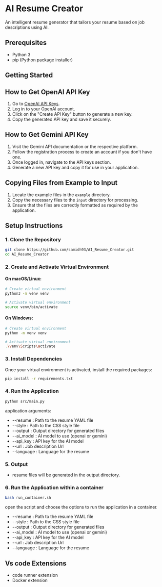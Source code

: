 # AI Resume Creator
An intelligent resume generator that tailors your resume based on job descriptions using AI.

## Prerequisites
- Python 3
- pip (Python package installer)

## Getting Started
## How to Get OpenAI API Key
1. Go to [OpenAI API Keys](https://platform.openai.com/settings/organization/api-keys).
2. Log in to your OpenAI account.
3. Click on the "Create API Key" button to generate a new key.
4. Copy the generated API key and save it securely.

## How to Get Gemini API Key
1. Visit the Gemini API documentation or the respective platform.
2. Follow the registration process to create an account if you don't have one.
3. Once logged in, navigate to the API keys section.
4. Generate a new API key and copy it for use in your application.

## Copying Files from Example to Input
1. Locate the example files in the `example` directory.
2. Copy the necessary files to the `input` directory for processing.
3. Ensure that the files are correctly formatted as required by the application.

## Setup Instructions
### 1. Clone the Repository
```bash
git clone https://github.com/samidh93/AI_Resume_Creator.git
cd AI_Resume_Creator
```

### 2. Create and Activate Virtual Environment
#### On macOS/Linux:
```bash
# Create virtual environment
python3 -m venv venv

# Activate virtual environment
source venv/bin/activate
```

#### On Windows:
```bash
# Create virtual environment
python -m venv venv

# Activate virtual environment
.\venv\Scripts\activate
```

### 3. Install Dependencies
Once your virtual environment is activated, install the required packages:
```bash
pip install -r requirements.txt
```

### 4. Run the Application
```bash
python src/main.py
```
application arguments:
- --resume : Path to the resume YAML file
- --style : Path to the CSS style file
- --output : Output directory for generated files
- --ai_model : AI model to use (openai or gemini)
- --api_key : API key for the AI model
- --url : Job description Url
- --language : Language for the resume

### 5. Output
- resume files will be generated in the output directory.

### 6. Run the Application within a container
```bash
bash run_container.sh
```
open the script and choose the options to run the application in a container.
- --resume : Path to the resume YAML file
- --style : Path to the CSS style file
- --output : Output directory for generated files
- --ai_model : AI model to use (openai or gemini)
- --api_key : API key for the AI model
- --url : Job description Url
- --language : Language for the resume


## Vs code Extensions
- code runner extension
- Docker extension
